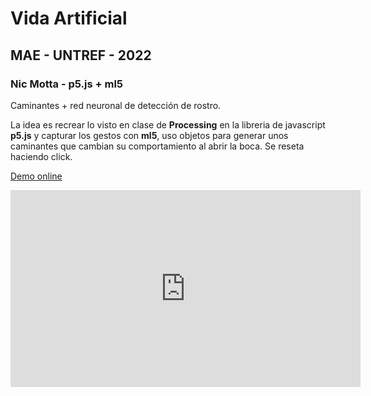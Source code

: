 # Vida Artificial
## MAE - UNTREF - 2022

### Nic Motta - p5.js + ml5

Caminantes + red neuronal de detección de rostro.

La idea es recrear lo visto en clase de **Processing** en la libreria de javascript **p5.js** y capturar los gestos con **ml5**, uso objetos para generar unos caminantes que cambian su comportamiento al abrir la boca.
Se reseta haciendo click.

[Demo online](https://nicmotta.github.io/vida-artificial-mae)

<iframe width="560" height="315" src="https://www.youtube.com/embed/HXkUxsEhwqg" title="YouTube video player" frameborder="0" allow="accelerometer; autoplay; clipboard-write; encrypted-media; gyroscope; picture-in-picture" allowfullscreen></iframe>
